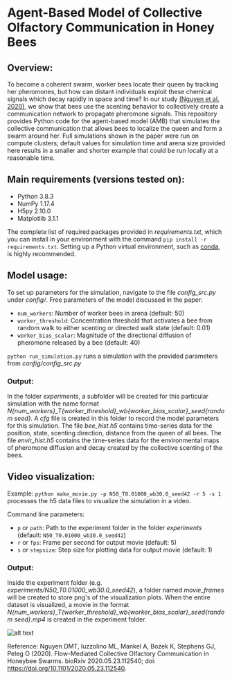 # Agent-Based Model of Collective Olfactory Communication in Honey Bees

## Overview:

To become a coherent swarm, worker bees locate their queen by tracking her pheromones, but how can distant individuals exploit these chemical signals which decay rapidly in space and time? In our study [(Nguyen et al. 2020)](https://www.biorxiv.org/content/10.1101/2020.05.23.112540v1), we show that bees use the scenting behavior to collectively create a communication network to propagate pheromone signals. This repository provides Python code for the agent-based model (AMB) that simulates the collective communication that allows bees to localize the queen and form a swarm around her. Full simulations shown in the paper were run on compute clusters; default values for simulation time and arena size provided here results in a smaller and shorter example that could be run locally at a reasonable time.

## Main requirements (versions tested on):
- Python 3.8.3
- NumPy 1.17.4
- H5py 2.10.0
- Matplotlib 3.1.1

The complete list of required packages provided in *requirements.txt*, which you can install in your environment with the command `pip install -r requirements.txt`. Setting up a Python virtual environment, such as [conda](https://docs.conda.io/projects/conda/en/latest/user-guide/tasks/manage-environments.html), is highly recommended.

## Model usage:
To set up parameters for the simulation, navigate to the file *config_src.py* under *config/*. Free parameters of the model discussed in the paper:
- `num_workers`: Number of worker bees in arena (default: 50)
- `worker_threshold`: Concentration threshold that activates a bee from random walk to either scenting or directed walk state (default: 0.01)
- `worker_bias_scalar`: Magnitude of the directional diffusion of pheromone released by a bee (default: 40)

`python run_simulation.py` runs a simulation with the provided parameters from *config/config_src.py*

### Output:
In the folder *experiments*, a subfolder will be created for this particular simulation with the name format *N{num_workers}_T{worker_threshold}_wb{worker_bias_scalar}_seed{random seed}*. A *cfg* file is created in this folder to record the model parameters for this simulation. The file *bee_hist.h5* contains time-series data for the position, state, scenting direction, distance from the queen of all bees. The file *envir_hist.h5* contains the time-series data for the environmental maps of pheromone diffusion and decay created by the collective scenting of the bees.


## Video visualization:
Example: `python make_movie.py -p N50_T0.01000_wb30.0_seed42 -r 5 -s 1` processes the h5 data files to visualize the simulation in a video.

Command line parameters:
- `p` or `path`: Path to the experiment folder in the folder *experiments* (default: `N50_T0.01000_wb30.0_seed42`)
- `r` or `fps`: Frame per second for output movie (default: 5)
- `s` or `stepsize`: Step size for plotting data for output movie (default: 1)

### Output:
Inside the experiment folder (e.g. *experiments/N50_T0.01000_wb30.0_seed42*), a folder named *movie_frames* will be created to store png's of the visualization plots. When the entire dataset is visualized, a movie in the format *N{num_workers}_T{worker_threshold}_wb{worker_bias_scalar}_seed{random seed}.mp4* is created in the experiment folder.

![alt text](doc/example.gif)

Reference:
Nguyen DMT, Iuzzolino ML, Mankel A, Bozek K, Stephens GJ, Peleg O (2020). Flow-Mediated Collective Olfactory
Communication in Honeybee Swarms. bioRxiv 2020.05.23.112540; doi: https://doi.org/10.1101/2020.05.23.112540.

